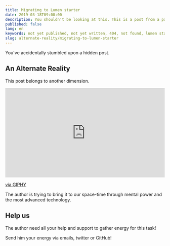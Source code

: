 ```yaml
---
title: Migrating to Lumen starter
date: 2019-03-18T09:00:00
description: You shouldn't be looking at this. This is a post from a parallel universe
published: false
lang: en
keywords: not yet published, not yet written, 404, not found, lumen starter
slug: alternate-reality/migrating-to-lumen-starter
---
```


You've accidentally stumbled upon a hidden post.

## An Alternate Reality

This post belongs to another dimension.

<div style="width:100%;height:0;padding-bottom:56%;position:relative;"><iframe title="another dimension" src="https://giphy.com/embed/igGApTvcxnJkgzOIVb" width="100%" height="100%" style="position:absolute" frameBorder="0" class="giphy-embed" allowFullScreen></iframe></div><p><a href="https://giphy.com/gifs/season-1-episode-6-s1-igGApTvcxnJkgzOIVb">via GIPHY</a></p>


The author is trying to bring it to our space-time through mental power and the most advanced technology.

## Help us

The author need all your help and support to gather energy for this task!

Send him your energy via emails, twitter or GitHub!
